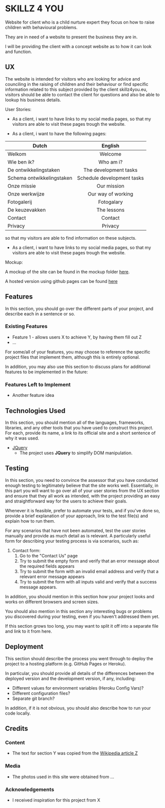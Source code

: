 # SKILLZ 4 YOU

Website for client who is a child nurture expert they focus on how to raise children with behavioural problems.

They are in need of a website to present the business they are in.

I will be providing the client with a concept website as to how it can look and function.

## UX

The website is intended for visitors who are looking for advice and counciling in the raising of children and their behaviour or find specific information related to this subject provided by the client skillz4you.eu, visitors should be able to contact the client for questions and also be able to lookup his business details.

User Stories:
- As a client, i want to have links to my social media pages, so that my visitors are able to visit these pages trough the website.

- As a client, i want to have the following pages:

| Dutch         | English |
| ------------- |:--------:|
| Welkom        | Welcome   |
| Wie ben ik?     | Who am i? |
| De ontwikkelingstaken | The development tasks|
| Schema ontwikkelingstaken | Schedule development tasks |
| Onze missie | Our mission |
| Onze werkwijze | Our way of working |
| Fotogalerij | Fotogalary |
| De keuzevakken | The lessons |
| Contact | Contact |
| Privacy | Privacy |

 so that my visitors are able to find information on these subjects.


- As a client, i want to have links to my social media pages, so that my visitors are able to visit these pages trough the website.

Mockup:

A mockup of the site can be found in the mockup folder [here](https://github.com/wickyakloe/skillz4you/tree/master/mockup).

A hosted version using github pages can be found [here](https://wickyakloe.github.io/skillz4you/mockup/index.html)


## Features

In this section, you should go over the different parts of your project, and describe each in a sentence or so.
 
### Existing Features
- Feature 1 - allows users X to achieve Y, by having them fill out Z
- ...

For some/all of your features, you may choose to reference the specific project files that implement them, although this is entirely optional.

In addition, you may also use this section to discuss plans for additional features to be implemented in the future:

### Features Left to Implement
- Another feature idea

## Technologies Used

In this section, you should mention all of the languages, frameworks, libraries, and any other tools that you have used to construct this project. For each, provide its name, a link to its official site and a short sentence of why it was used.

- [JQuery](https://jquery.com)
    - The project uses **JQuery** to simplify DOM manipulation.


## Testing

In this section, you need to convince the assessor that you have conducted enough testing to legitimately believe that the site works well. Essentially, in this part you will want to go over all of your user stories from the UX section and ensure that they all work as intended, with the project providing an easy and straightforward way for the users to achieve their goals.

Whenever it is feasible, prefer to automate your tests, and if you've done so, provide a brief explanation of your approach, link to the test file(s) and explain how to run them.

For any scenarios that have not been automated, test the user stories manually and provide as much detail as is relevant. A particularly useful form for describing your testing process is via scenarios, such as:

1. Contact form:
    1. Go to the "Contact Us" page
    2. Try to submit the empty form and verify that an error message about the required fields appears
    3. Try to submit the form with an invalid email address and verify that a relevant error message appears
    4. Try to submit the form with all inputs valid and verify that a success message appears.

In addition, you should mention in this section how your project looks and works on different browsers and screen sizes.

You should also mention in this section any interesting bugs or problems you discovered during your testing, even if you haven't addressed them yet.

If this section grows too long, you may want to split it off into a separate file and link to it from here.

## Deployment

This section should describe the process you went through to deploy the project to a hosting platform (e.g. GitHub Pages or Heroku).

In particular, you should provide all details of the differences between the deployed version and the development version, if any, including:
- Different values for environment variables (Heroku Config Vars)?
- Different configuration files?
- Separate git branch?

In addition, if it is not obvious, you should also describe how to run your code locally.


## Credits

### Content
- The text for section Y was copied from the [Wikipedia article Z](https://en.wikipedia.org/wiki/Z)

### Media
- The photos used in this site were obtained from ...

### Acknowledgements

- I received inspiration for this project from X
